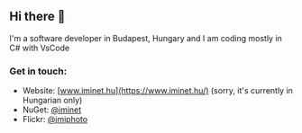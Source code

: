 ## Hi there 👋

I'm a software developer in Budapest, Hungary and I am coding mostly in C# with VsCode

### Get in touch:
- Website: [www.iminet.hu](https://www.iminet.hu/) (sorry, it's currently in Hungarian only)
- NuGet: [@iminet](https://www.nuget.org/profiles/iminet)
- Flickr: [@imiphoto](https://www.flickr.com/photos/imiphoto/)
<!--
**iminet/iminet** is a ✨ _special_ ✨ repository because its `README.md` (this file) appears on your GitHub profile.

Here are some ideas to get you started:

- 🔭 I’m currently working on ...
- 🌱 I’m currently learning ...
- 👯 I’m looking to collaborate on ...
- 🤔 I’m looking for help with ...
- 💬 Ask me about ...
- 📫 How to reach me: ...
- 😄 Pronouns: ...
- ⚡ Fun fact: ...
-->
